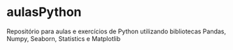 # aulasPython
Repositório para aulas e exercícios de Python utilizando bibliotecas Pandas, Numpy, Seaborn, Statistics e Matplotlib
